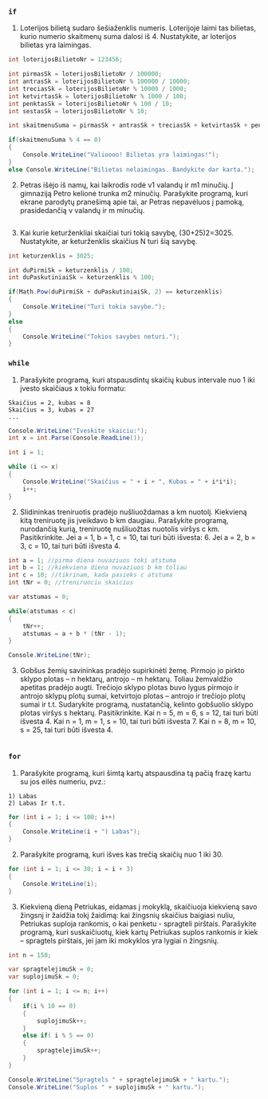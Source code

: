 ### ```if```

1. Loterijos bilietą sudaro šešiaženklis numeris. Loterijoje laimi tas bilietas, kurio numerio skaitmenų suma dalosi iš 4. Nustatykite, ar loterijos bilietas yra laimingas.

```c#
int loterijosBilietoNr = 123456;

int pirmasSk = loterijosBilietoNr / 100000;
int antrasSk = loterijosBilietoNr % 100000 / 10000;
int treciasSk = loterijosBilietoNr % 10000 / 1000;
int ketvirtasSk = loterijosBilietoNr % 1000 / 100;
int penktasSk = loterijosBilietoNr % 100 / 10;
int sestasSk = loterijosBilietoNr % 10;

int skaitmenuSuma = pirmasSk + antrasSk + treciasSk + ketvirtasSk + penktasSk + sestasSk;

if(skaitmenuSuma % 4 == 0)
{
    Console.WriteLine("Valioooo! Bilietas yra laimingas!");
}
else Console.WriteLine("Bilietas nelaimingas. Bandykite dar karta.");
```

2. Petras išėjo iš namų, kai laikrodis rodė v1 valandų ir m1 minučių. Į gimnaziją Petro kelionė trunka m2 minučių. Parašykite programą, kuri ekrane parodytų pranešimą apie tai, ar Petras nepavėluos į pamoką, prasidedančią v valandų ir m minučių.

```c#

```

3. Kai kurie keturženkliai skaičiai turi tokią savybę, (30+25)2=3025. Nustatykite, ar keturženklis skaičius N turi šią savybę.

```c#
int keturzenklis = 3025;

int duPirmiSk = keturzenklis / 100;
int duPaskutiniaiSk = keturzenklis % 100;

if(Math.Pow(duPirmiSk + duPaskutiniaiSk, 2) == keturzenklis)
{
    Console.WriteLine("Turi tokia savybe.");
}
else
{
    Console.WriteLine("Tokios savybes neturi.");
}
```

### ```while```

1. Parašykite programą, kuri atspausdintų skaičių kubus intervale nuo 1 iki įvesto skaičiaus x tokiu formatu:
```Skaičius = 1, kubas = 1
Skaičius = 2, kubas = 8
Skaičius = 3, kubas = 27
...
```

```c#
Console.WriteLine("Iveskite skaiciu:");
int x = int.Parse(Console.ReadLine());

int i = 1;

while (i <= x)
{
    Console.WriteLine("Skaičius = " + i + ", Kubas = " + i*i*i);
    i++;
}
```

2. Slidininkas treniruotis pradėjo nušliuoždamas a km nuotolį. Kiekvieną kitą treniruotę jis įveikdavo b km daugiau. Parašykite programą, nurodančią kurią, treniruotę nušliuožtas nuotolis viršys c km. Pasitikrinkite. Jei a = 1, b = 1, c = 10, tai turi būti išvesta: 6. Jei a = 2, b = 3, c = 10, tai turi būti išvesta 4.

```c#
int a = 1; //pirma diena nuvaziuos toki atstuma
int b = 1; //kiekviena diena nuvaziuos b km toliau
int c = 10; //tikrinam, kada pasieks c atstuma
int tNr = 0; //treniruociu skaicius

var atstumas = 0;

while(atstumas < c)
{
    tNr++;
    atstumas = a + b * (tNr - 1);
}

Console.WriteLine(tNr);
```

3. Gobšus žemių savininkas pradėjo supirkinėti žemę. Pirmojo jo pirkto sklypo plotas – n hektarų, antrojo – m hektarų. Toliau žemvaldžio apetitas pradėjo augti. Trečiojo sklypo plotas buvo lygus pirmojo ir antrojo sklypų plotų sumai, ketvirtojo plotas – antrojo ir trečiojo plotų sumai ir t.t. Sudarykite programą, nustatančią, kelinto gobšuolio sklypo plotas viršys s hektarų. 
Pasitikrinkite. Kai n = 5, m = 6, s = 12, tai turi būti išvesta 4. Kai n = 1, m = 1, s = 10, tai turi būti išvesta 7. Kai n = 8, m = 10, s = 25, tai turi būti išvesta 4.

```c#

```

### ```for```

1. Parašykite programą, kuri šimtą kartų atspausdina tą pačią frazę kartu su jos eilės numeriu, pvz.:
```Labas
1) Labas
2) Labas Ir t.t.
```

```c#
for (int i = 1; i <= 100; i++)
{
    Console.WriteLine(i + ") Labas");
}
```

2. Parašykite programą, kuri išves kas trečią skaičių nuo 1 iki 30.

```c#
for (int i = 1; i <= 30; i = i + 3)
{
    Console.WriteLine(i);
}
```

3. Kiekvieną dieną Petriukas, eidamas į mokyklą, skaičiuoja kiekvieną savo žingsnį ir žaidžia tokį žaidimą: kai žingsnių skaičius baigiasi nuliu, Petriukas suploja rankomis, o kai penketu - spragteli pirštais. Parašykite programą, kuri suskaičiuotų, kiek kartų Petriukas suplos rankomis ir kiek – spragtels pirštais, jei jam iki mokyklos yra lygiai n žingsnių.

```c#
int n = 150;

var spragtelejimuSk = 0;
var suplojimuSk = 0;

for (int i = 1; i <= n; i++)
{
    if(i % 10 == 0)
    {
        suplojimuSk++;
    }
    else if( i % 5 == 0)
    {
        spragtelejimuSk++;
    }
}

Console.WriteLine("Spragtels " + spragtelejimuSk + " kartu.");
Console.WriteLine("Suplos " + suplojimuSk + " kartu.");
```
